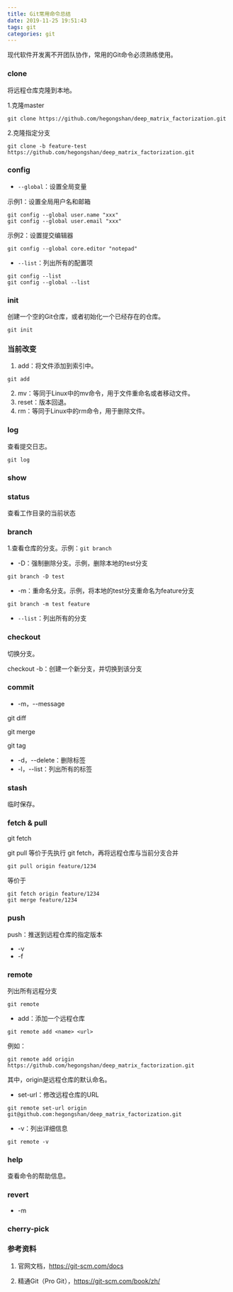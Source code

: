 ```yaml
---
title: Git常用命令总结
date: 2019-11-25 19:51:43
tags: git
categories: git
---
```


现代软件开发离不开团队协作，常用的Git命令必须熟练使用。

<!--more-->

### clone

将远程仓库克隆到本地。

1.克隆master

```shell
git clone https://github.com/hegongshan/deep_matrix_factorization.git
```

2.克隆指定分支

```shell
git clone -b feature-test https://github.com/hegongshan/deep_matrix_factorization.git
```

### config

* `--global`：设置全局变量

示例1：设置全局用户名和邮箱

```shell
git config --global user.name "xxx"
git config --global user.email "xxx"
```

示例2：设置提交编辑器

```shell
git config --global core.editor "notepad"
```

* `--list`：列出所有的配置项

```shell
git config --list
git config --global --list
```

### init

创建一个空的Git仓库，或者初始化一个已经存在的仓库。

```shell
git init
```

### 当前改变

1. add：将文件添加到索引中。

```git
git add 
```

2. mv：等同于Linux中的mv命令，用于文件重命名或者移动文件。
3. reset：版本回退。
4. rm：等同于Linux中的rm命令，用于删除文件。

### log

 查看提交日志。

```shell
git log
```

### show

### status

查看工作目录的当前状态

### branch

1.查看仓库的分支。示例：`git branch`

* -D：强制删除分支。示例，删除本地的test分支

```shell
git branch -D test
```

* -m：重命名分支。示例，将本地的test分支重命名为feature分支

```shell
git branch -m test feature
```

* `--list`：列出所有的分支

### checkout

切换分支。

checkout -b：创建一个新分支，并切换到该分支

### commit

* -m，--message

git diff

git merge

git tag

* -d，--delete：删除标签
* -l，--list：列出所有的标签

### stash

临时保存。

### fetch & pull

git fetch

git pull 等价于先执行 git fetch，再将远程仓库与当前分支合并

```shell
git pull origin feature/1234
```

等价于

```shell
git fetch origin feature/1234
git merge feature/1234
```

### push

push：推送到远程仓库的指定版本

* -v
* -f

### remote 

列出所有远程分支

```shell
git remote
```

* add：添加一个远程仓库

```shell
git remote add <name> <url>
```

例如：

```shell
git remote add origin https://github.com/hegongshan/deep_matrix_factorization.git
```

其中，origin是远程仓库的默认命名。

* set-url：修改远程仓库的URL

```shell
git remote set-url origin git@github.com:hegongshan/deep_matrix_factorization.git
```

* -v：列出详细信息

```shell
git remote -v
```

### help

查看命令的帮助信息。

### revert

* -m

### cherry-pick

### 参考资料

1. 官网文档，https://git-scm.com/docs

2. 精通Git（Pro Git），https://git-scm.com/book/zh/